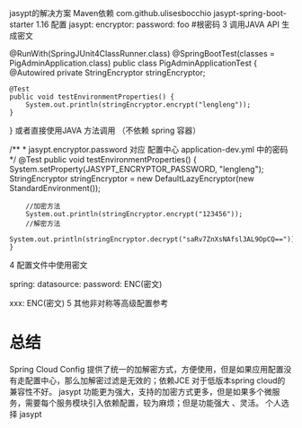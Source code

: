 jasypt的解决方案
Maven依赖
<dependency>
    <groupId>com.github.ulisesbocchio</groupId>
    <artifactId>jasypt-spring-boot-starter</artifactId>
    <version>1.16</version>
</dependency>
配置
jasypt:
  encryptor:
    password: foo #根密码
3 调用JAVA API 生成密文

@RunWith(SpringJUnit4ClassRunner.class)
@SpringBootTest(classes = PigAdminApplication.class)
public class PigAdminApplicationTest {
	@Autowired
	private StringEncryptor stringEncryptor;

	@Test
	public void testEnvironmentProperties() {
		System.out.println(stringEncryptor.encrypt("lengleng"));
	}

}
或者直接使用JAVA 方法调用 （不依赖 spring 容器）

   /**
     * jasypt.encryptor.password 对应 配置中心 application-dev.yml 中的密码
     */
    @Test
    public void testEnvironmentProperties() {
        System.setProperty(JASYPT_ENCRYPTOR_PASSWORD, "lengleng");
        StringEncryptor stringEncryptor = new DefaultLazyEncryptor(new StandardEnvironment());

        //加密方法
        System.out.println(stringEncryptor.encrypt("123456"));
        //解密方法
        System.out.println(stringEncryptor.decrypt("saRv7ZnXsNAfsl3AL9OpCQ=="));
    }
4 配置文件中使用密文

spring:
  datasource:
    password: ENC(密文)

xxx: ENC(密文)
5 其他非对称等高级配置参考

# 总结
Spring Cloud Config 提供了统一的加解密方式，方便使用，但是如果应用配置没有走配置中心，那么加解密过滤是无效的；依赖JCE 对于低版本spring cloud的兼容性不好。
jasypt 功能更为强大，支持的加密方式更多，但是如果多个微服务，需要每个服务模块引入依赖配置，较为麻烦；但是功能强大 、灵活。
个人选择 jasypt